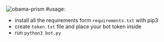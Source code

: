 ![obama-prism](https://user-images.githubusercontent.com/46685617/141693571-b31774a4-88aa-4122-adde-d331e694b913.gif)
#usage:
- install all the requirements form `requirements.txt` with pip3
- create `token.txt` file and place your bot token inside
- run `python3 bot.py`

